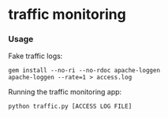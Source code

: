 traffic monitoring
====

### Usage

Fake traffic logs:

```
gem install --no-ri --no-rdoc apache-loggen
apache-loggen --rate=1 > access.log
```

Running the traffic monitoring app:

```
python traffic.py [ACCESS LOG FILE]
```
